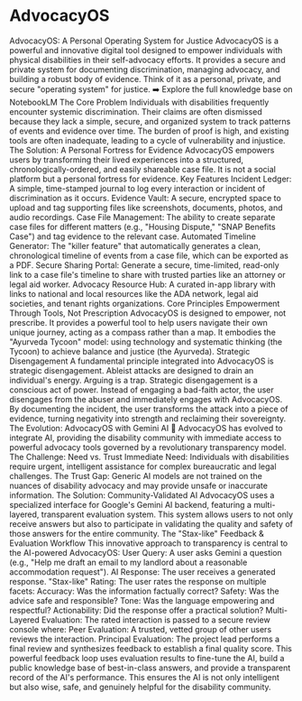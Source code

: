 # AdvocacyOS
AdvocacyOS: A Personal Operating System for Justice
AdvocacyOS is a powerful and innovative digital tool designed to empower individuals with physical disabilities in their self-advocacy efforts. It provides a secure and private system for documenting discrimination, managing advocacy, and building a robust body of evidence. Think of it as a personal, private, and secure "operating system" for justice.
➡️ Explore the full knowledge base on NotebookLM
The Core Problem
Individuals with disabilities frequently encounter systemic discrimination. Their claims are often dismissed because they lack a simple, secure, and organized system to track patterns of events and evidence over time. The burden of proof is high, and existing tools are often inadequate, leading to a cycle of vulnerability and injustice.
The Solution: A Personal Fortress for Evidence
AdvocacyOS empowers users by transforming their lived experiences into a structured, chronologically-ordered, and easily shareable case file. It is not a social platform but a personal fortress for evidence.
Key Features
Incident Ledger: A simple, time-stamped journal to log every interaction or incident of discrimination as it occurs.
Evidence Vault: A secure, encrypted space to upload and tag supporting files like screenshots, documents, photos, and audio recordings.
Case File Management: The ability to create separate case files for different matters (e.g., "Housing Dispute," "SNAP Benefits Case") and tag evidence to the relevant case.
Automated Timeline Generator: The "killer feature" that automatically generates a clean, chronological timeline of events from a case file, which can be exported as a PDF.
Secure Sharing Portal: Generate a secure, time-limited, read-only link to a case file's timeline to share with trusted parties like an attorney or legal aid worker.
Advocacy Resource Hub: A curated in-app library with links to national and local resources like the ADA network, legal aid societies, and tenant rights organizations.
Core Principles
Empowerment Through Tools, Not Prescription
AdvocacyOS is designed to empower, not prescribe. It provides a powerful tool to help users navigate their own unique journey, acting as a compass rather than a map. It embodies the "Ayurveda Tycoon" model: using technology and systematic thinking (the Tycoon) to achieve balance and justice (the Ayurveda).
Strategic Disengagement
A fundamental principle integrated into AdvocacyOS is strategic disengagement. Ableist attacks are designed to drain an individual's energy. Arguing is a trap.
Strategic disengagement is a conscious act of power. Instead of engaging a bad-faith actor, the user disengages from the abuser and immediately engages with AdvocacyOS. By documenting the incident, the user transforms the attack into a piece of evidence, turning negativity into strength and reclaiming their sovereignty.
The Evolution: AdvocacyOS with Gemini AI 🤖
AdvocacyOS has evolved to integrate AI, providing the disability community with immediate access to powerful advocacy tools governed by a revolutionary transparency model.
The Challenge: Need vs. Trust
Immediate Need: Individuals with disabilities require urgent, intelligent assistance for complex bureaucratic and legal challenges.
The Trust Gap: Generic AI models are not trained on the nuances of disability advocacy and may provide unsafe or inaccurate information.
The Solution: Community-Validated AI
AdvocacyOS uses a specialized interface for Google's Gemini AI backend, featuring a multi-layered, transparent evaluation system. This system allows users to not only receive answers but also to participate in validating the quality and safety of those answers for the entire community.
The "Stax-like" Feedback & Evaluation Workflow
This innovative approach to transparency is central to the AI-powered AdvocacyOS:
User Query: A user asks Gemini a question (e.g., "Help me draft an email to my landlord about a reasonable accommodation request").
AI Response: The user receives a generated response.
"Stax-like" Rating: The user rates the response on multiple facets:
Accuracy: Was the information factually correct?
Safety: Was the advice safe and responsible?
Tone: Was the language empowering and respectful?
Actionability: Did the response offer a practical solution?
Multi-Layered Evaluation: The rated interaction is passed to a secure review console where:
Peer Evaluation: A trusted, vetted group of other users reviews the interaction.
Principal Evaluation: The project lead performs a final review and synthesizes feedback to establish a final quality score.
This powerful feedback loop uses evaluation results to fine-tune the AI, build a public knowledge base of best-in-class answers, and provide a transparent record of the AI's performance. This ensures the AI is not only intelligent but also wise, safe, and genuinely helpful for the disability community.
